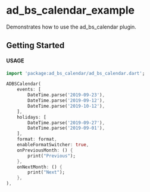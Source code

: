 # ad_bs_calendar_example

Demonstrates how to use the ad_bs_calendar plugin.

## Getting Started

#### USAGE

```dart
import 'package:ad_bs_calendar/ad_bs_calendar.dart';

ADBSCalendar(
    events: [
        DateTime.parse('2019-09-23'),
        DateTime.parse('2019-09-12'),
        DateTime.parse('2019-10-12'),
    ],
    holidays: [
        DateTime.parse('2019-09-27'),
        DateTime.parse('2019-09-01'),
    ],
    format: format,
    enableFormatSwitcher: true,
    onPreviousMonth: () {
        print("Previous");
    },
    onNextMonth: () {
        print("Next");
    },
),
```